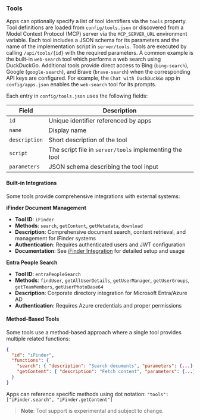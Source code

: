### Tools

Apps can optionally specify a list of tool identifiers via the `tools` property.
Tool definitions are loaded from `config/tools.json` or discovered from a Model Context Protocol (MCP) server via the `MCP_SERVER_URL` environment variable. Each tool includes a JSON schema for its parameters and the name of the implementation script in `server/tools`. Tools are executed by calling `/api/tools/{id}` with the required parameters. A common example is the built-in `web-search` tool which performs a web search using DuckDuckGo. Additional tools provide direct access to Bing (`bing-search`), Google (`google-search`), and Brave (`brave-search`) when the corresponding API keys are configured.
For example, the `Chat with DuckDuckGo` app in `config/apps.json` enables the `web-search` tool for its prompts.

Each entry in `config/tools.json` uses the following fields:

| Field         | Description                                             |
| ------------- | ------------------------------------------------------- |
| `id`          | Unique identifier referenced by apps                    |
| `name`        | Display name                                            |
| `description` | Short description of the tool                           |
| `script`      | The script file in `server/tools` implementing the tool |
| `parameters`  | JSON schema describing the tool input                   |

#### Built-in Integrations

Some tools provide comprehensive integrations with external systems:

**iFinder Document Management**
- **Tool ID**: `iFinder`
- **Methods**: `search`, `getContent`, `getMetadata`, `download`
- **Description**: Comprehensive document search, content retrieval, and management for iFinder systems
- **Authentication**: Requires authenticated users and JWT configuration
- **Documentation**: See [iFinder Integration](iFinder-Integration.md) for detailed setup and usage

**Entra People Search**
- **Tool ID**: `entraPeopleSearch`
- **Methods**: `findUser`, `getAllUserDetails`, `getUserManager`, `getUserGroups`, `getTeamMembers`, `getUserPhotoBase64`
- **Description**: Corporate directory integration for Microsoft Entra/Azure AD
- **Authentication**: Requires Azure credentials and proper permissions

#### Method-Based Tools

Some tools use a method-based approach where a single tool provides multiple related functions:

```json
{
  "id": "iFinder",
  "functions": {
    "search": { "description": "Search documents", "parameters": {...} },
    "getContent": { "description": "Fetch content", "parameters": {...} }
  }
}
```

Apps can reference specific methods using dot notation: `"tools": ["iFinder.search", "iFinder.getContent"]`

> **Note**: Tool support is experimental and subject to change.

